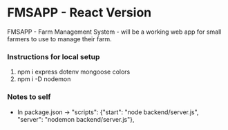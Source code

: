 # FMSAPP - React Version

FMSAPP - Farm Management System - will be a working web app for small farmers to use to manage their farm.

### Instructions for local setup

1. npm i express dotenv mongoose colors
2. npm i -D nodemon

### Notes to self

- In package.json -> "scripts": {"start": "node backend/server.js", "server": "nodemon backend/server.js"},
